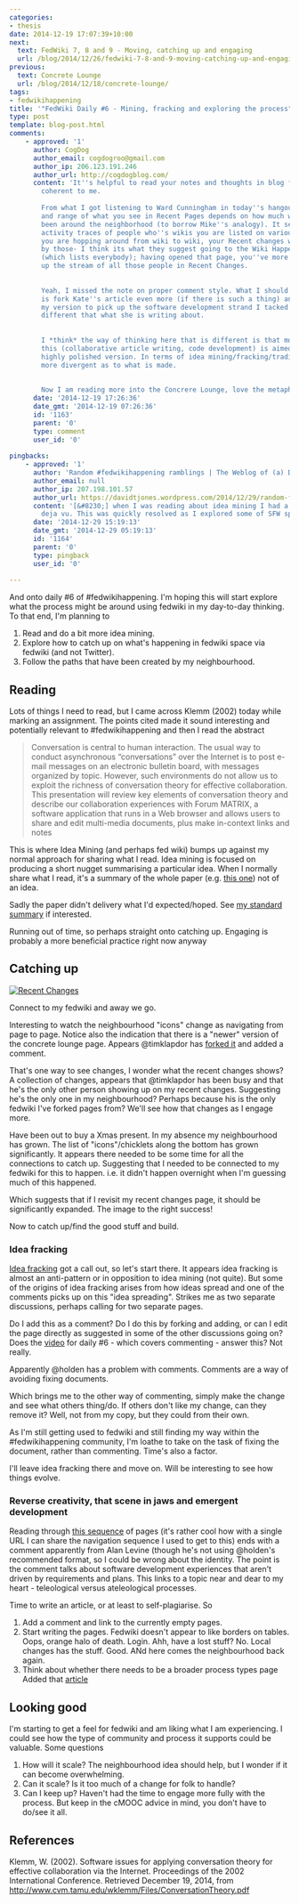 ```yaml
---
categories:
- thesis
date: 2014-12-19 17:07:39+10:00
next:
  text: FedWiki 7, 8 and 9 - Moving, catching up and engaging
  url: /blog/2014/12/26/fedwiki-7-8-and-9-moving-catching-up-and-engaging/
previous:
  text: Concrete Lounge
  url: /blog/2014/12/18/concrete-lounge/
tags:
- fedwikihappening
title: '"FedWiki Daily #6 - Mining, fracking and exploring the process"'
type: post
template: blog-post.html
comments:
    - approved: '1'
      author: CogDog
      author_email: cogdogroo@gmail.com
      author_ip: 206.123.191.246
      author_url: http://cogdogblog.com/
      content: 'It''s helpful to read your notes and thoughts in blog format, much more
        coherent to me.
    
        From what I got listening to Ward Cunningham in today''s hangout, the breadth
        and range of what you see in Recent Pages depends on how much wandering you have
        been around the neighborhood (to borrow Mike''s analogy). It seems to be loading
        activity traces of people who''s wikis you are listed on various pages.  so if
        you are hopping around from wiki to wiki, your Recent changes will be refreshed
        by those- I think its what they suggest going to the Wiki Happenings page first
        (which lists everybody); having opened that page, you''ve more or less picked
        up the stream of all those people in Recent Changes.
    
    
        Yeah, I missed the note on proper comment style. What I should do (and maybe tomorrow)
        is fork Kate''s article even more (if there is such a thing) and end up writing
        my version to pick up the software development strand I tacked on, which is likely
        different that what she is writing about.
    
    
        I *think* the way of thinking here that is different is that most processes like
        this (collaborative article writing, code development) is aimed towards one final
        highly polished version. In terms of idea mining/fracking/trading/****ing it seems
        more divergent as to what is made.
    
    
        Now I am reading more into the Concrere Lounge, love the metaphor.'
      date: '2014-12-19 17:26:36'
      date_gmt: '2014-12-19 07:26:36'
      id: '1163'
      parent: '0'
      type: comment
      user_id: '0'
    
pingbacks:
    - approved: '1'
      author: 'Random #fedwikihappening ramblings | The Weblog of (a) David Jones'
      author_email: null
      author_ip: 207.198.101.57
      author_url: https://davidtjones.wordpress.com/2014/12/29/random-fedwikihappening-ramblings/
      content: '[&#8230;] when I was reading about idea mining I had a vague sense of
        deja vu. This was quickly resolved as I explored some of SFW space and came [&#8230;]'
      date: '2014-12-29 15:19:13'
      date_gmt: '2014-12-29 05:19:13'
      id: '1164'
      parent: '0'
      type: pingback
      user_id: '0'
    
---
```

And onto daily #6 of #fedwikihappening. I'm hoping this will start explore what the process might be around using fedwiki in my day-to-day thinking. To that end, I'm planning to

1. Read and do a bit more idea mining.
2. Explore how to catch up on what's happening in fedwiki space via fedwiki (and not Twitter).
3. Follow the paths that have been created by my neighbourhood.

## Reading

Lots of things I need to read, but I came across Klemm (2002) today while marking an assignment. The points cited made it sound interesting and potentially relevant to #fedwikihappening and then I read the abstract

> Conversation is central to human interaction. The usual way to conduct asynchronous “conversations” over the Internet is to post e-mail messages on an electronic bulletin board, with messages organized by topic. However, such environments do not allow us to exploit the richness of conversation theory for effective collaboration. This presentation will review key elements of conversation theory and describe our collaboration experiences with Forum MATRIX, a software application that runs in a Web browser and allows users to share and edit multi-media documents, plus make in-context links and notes

This is where Idea Mining (and perhaps fed wiki) bumps up against my normal approach for sharing what I read. Idea mining is focused on producing a short nugget summarising a particular idea. When I normally share what I read, it's a summary of the whole paper (e.g. [this one](/blog/2010/03/17/embedding-behaviour-modification-paper-summary/)) not of an idea.

Sadly the paper didn't delivery what I'd expected/hoped. See [my standard summary](/blog/2014/12/19/software-issues-for-applying-conversation-theory-for-effective-collaboration-via-the-internet/) if interested.

Running out of time, so perhaps straight onto catching up. Engaging is probably a more beneficial practice right now anyway

## Catching up

[![Recent Changes](images/15868605699_c531e8a401.jpg)](https://www.flickr.com/photos/david_jones/15868605699 "Recent Changes by David Jones, on Flickr")

Connect to my fedwiki and away we go.

Interesting to watch the neighbourhood "icons" change as navigating from page to page. Notice also the indication that there is a "newer" version of the concrete lounge page. Appears @timklapdor has [forked it](http://djones.federatedwiki.org/view/welcome-visitors/view/december-2014-journal/view/concrete-lounge/tim.au.fedwikihappening.net/concrete-lounge) and added a comment.

That's one way to see changes, I wonder what the recent changes shows? A collection of changes, appears that @timklapdor has been busy and that he's the only other person showing up on my recent changes. Suggesting he's the only one in my neighbourhood? Perhaps because his is the only fedwiki I've forked pages from? We'll see how that changes as I engage more.

Have been out to buy a Xmas present. In my absence my neighbourhood has grown. The list of "icons"/chicklets along the bottom has grown significantly. It appears there needed to be some time for all the connections to catch up. Suggesting that I needed to be connected to my fedwiki for this to happen. i.e. it didn't happen overnight when I'm guessing much of this happened.

Which suggests that if I revisit my recent changes page, it should be significantly expanded. The image to the right success!

Now to catch up/find the good stuff and build.

### Idea fracking

[Idea fracking](http://djones.federatedwiki.org/view/welcome-visitors/view/recent-changes/journal.hapgood.net/idea-fracking) got a call out, so let's start there. It appears idea fracking is almost an anti-pattern or in opposition to idea mining (not quite). But some of the origins of idea fracking arises from how ideas spread and one of the comments picks up on this "idea spreading". Strikes me as two separate discussions, perhaps calling for two separate pages.

Do I add this as a comment? Do I do this by forking and adding, or can I edit the page directly as suggested in some of the other discussions going on? Does the [video](https://www.youtube.com/watch?v=VvYdRTUP7qc) for daily #6 - which covers commenting - answer this? Not really.

Apparently @holden has a problem with comments. Comments are a way of avoiding fixing documents.

Which brings me to the other way of commenting, simply make the change and see what others thing/do. If others don't like my change, can they remove it? Well, not from my copy, but they could from their own.

As I'm still getting used to fedwiki and still finding my way within the #fedwikihappening community, I'm loathe to take on the task of fixing the document, rather than commenting. Time's also a factor.

I'll leave idea fracking there and move on. Will be interesting to see how things evolve.

### Reverse creativity, that scene in jaws and emergent development

Reading through [this sequence](http://djones.federatedwiki.org/view/welcome-visitors/view/recent-changes/kate.au.fedwikihappening.net/reverse-creativity/kate.au.fedwikihappening.net/that-scene-in-jaws) of pages (it's rather cool how with a single URL I can share the navigation sequence I used to get to this) ends with a comment apparently from Alan Levine (though he's not using @holden's recommended format, so I could be wrong about the identity. The point is the comment talks about software development experiences that aren't driven by requirements and plans. This links to a topic near and dear to my heart - teleological versus ateleological processes.

Time to write an article, or at least to self-plagiarise. So

1. Add a comment and link to the currently empty pages.
2. Start writing the pages. Fedwiki doesn't appear to like borders on tables. Oops, orange halo of death. Login. Ahh, have a lost stuff? No. Local changes has the stuff. Good. ANd here comes the neighbourhood back again.
3. Think about whether there needs to be a broader process types page Added that [article](http://djones.federatedwiki.org/view/welcome-visitors/view/recent-changes/view/types-of-process)

## Looking good

I'm starting to get a feel for fedwiki and am liking what I am experiencing. I could see how the type of community and process it supports could be valuable. Some questions

1. How will it scale? The neighbourhood idea should help, but I wonder if it can become overwhelming.
2. Can it scale? Is it too much of a change for folk to handle?
3. Can I keep up? Haven't had the time to engage more fully with the process. But keep in the cMOOC advice in mind, you don't have to do/see it all.

## References

Klemm, W. (2002). Software issues for applying conversation theory for effective collaboration via the Internet. Proceedings of the 2002 International Conference. Retrieved December 19, 2014, from http://www.cvm.tamu.edu/wklemm/Files/ConversationTheory.pdf